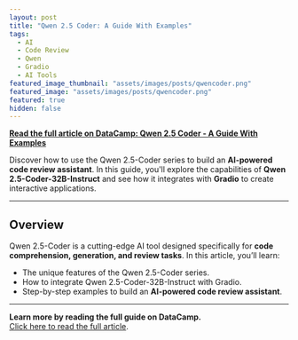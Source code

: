 ```yaml
---
layout: post
title: "Qwen 2.5 Coder: A Guide With Examples"
tags: 
  - AI
  - Code Review
  - Qwen
  - Gradio
  - AI Tools
featured_image_thumbnail: "assets/images/posts/qwencoder.png"
featured_image: "assets/images/posts/qwencoder.png"
featured: true
hidden: false
---
```


**[Read the full article on DataCamp: Qwen 2.5 Coder - A Guide With Examples](https://www.datacamp.com/tutorial/qwen-coder-2-5)**

Discover how to use the Qwen 2.5-Coder series to build an **AI-powered code review assistant**. In this guide, you'll explore the capabilities of **Qwen 2.5-Coder-32B-Instruct** and see how it integrates with **Gradio** to create interactive applications.

---

## Overview

Qwen 2.5-Coder is a cutting-edge AI tool designed specifically for **code comprehension, generation, and review tasks**. In this article, you’ll learn:
- The unique features of the Qwen 2.5-Coder series.
- How to integrate Qwen 2.5-Coder-32B-Instruct with Gradio.
- Step-by-step examples to build an **AI-powered code review assistant**.

---

**Learn more by reading the full guide on DataCamp.**  
[Click here to read the full article](https://www.datacamp.com/tutorial/qwen-coder-2-5).
